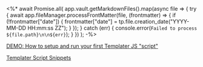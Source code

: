 <%*
await Promise.all(
  app.vault.getMarkdownFiles().map(async file => {
    try {
      await app.fileManager.processFrontMatter(file, (frontmatter) => {
        if (!frontmatter["date"]) {
          frontmatter["date"] = tp.file.creation_date("YYYY-MM-DD HH:mm:ss ZZ");
        }
      });
    } catch (err) {
      console.error(`Failed to process ${file.path}\n\n${err}`);
    }
  })
);
-%>

[DEMO: How to setup and run your first Templater JS "script"](https://github.com/SilentVoid13/Templater/discussions/187)

[Templater Script Snippets](https://zachyoung.dev/posts/templater-snippets#run-obsidian-frontmatter-formatter-on-every-file)
